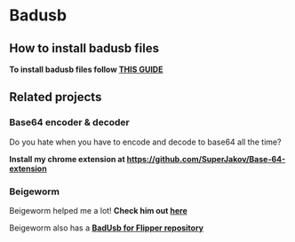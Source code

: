 # Badusb
## How to install badusb files

**To install badusb files follow [THIS GUIDE](/How2Install.pdf)**

## Related projects

### Base64 encoder & decoder

Do you hate when you have to encode and decode to base64 all the time?

**Install my chrome extension at https://github.com/SuperJakov/Base-64-extension**

### Beigeworm

Beigeworm helped me a lot! **Check him out [here](https://github.com/beigeworm)**

Beigeworm also has a [**BadUsb for Flipper repository**](https://github.com/beigeworm/BadUSB-Files-For-FlipperZero)

